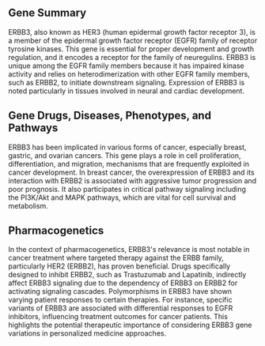 ## Gene Summary
ERBB3, also known as HER3 (human epidermal growth factor receptor 3), is a member of the epidermal growth factor receptor (EGFR) family of receptor tyrosine kinases. This gene is essential for proper development and growth regulation, and it encodes a receptor for the family of neuregulins. ERBB3 is unique among the EGFR family members because it has impaired kinase activity and relies on heterodimerization with other EGFR family members, such as ERBB2, to initiate downstream signaling. Expression of ERBB3 is noted particularly in tissues involved in neural and cardiac development.

## Gene Drugs, Diseases, Phenotypes, and Pathways
ERBB3 has been implicated in various forms of cancer, especially breast, gastric, and ovarian cancers. This gene plays a role in cell proliferation, differentiation, and migration, mechanisms that are frequently exploited in cancer development. In breast cancer, the overexpression of ERBB3 and its interaction with ERBB2 is associated with aggressive tumor progression and poor prognosis. It also participates in critical pathway signaling including the PI3K/Akt and MAPK pathways, which are vital for cell survival and metabolism.

## Pharmacogenetics
In the context of pharmacogenetics, ERBB3's relevance is most notable in cancer treatment where targeted therapy against the ERBB family, particularly HER2 (ERBB2), has proven beneficial. Drugs specifically designed to inhibit ERBB2, such as Trastuzumab and Lapatinib, indirectly affect ERBB3 signaling due to the dependency of ERBB3 on ERBB2 for activating signaling cascades. Polymorphisms in ERBB3 have shown varying patient responses to certain therapies. For instance, specific variants of ERBB3 are associated with differential responses to EGFR inhibitors, influencing treatment outcomes for cancer patients. This highlights the potential therapeutic importance of considering ERBB3 gene variations in personalized medicine approaches.